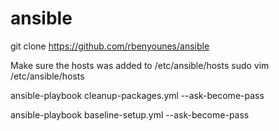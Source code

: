 # ansible

git clone https://github.com/rbenyounes/ansible

Make sure the hosts was added to /etc/ansible/hosts
sudo vim /etc/ansible/hosts

ansible-playbook cleanup-packages.yml --ask-become-pass

ansible-playbook baseline-setup.yml --ask-become-pass
